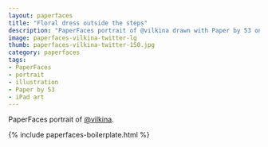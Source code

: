 ```yaml
---
layout: paperfaces
title: "Floral dress outside the steps"
description: "PaperFaces portrait of @vilkina drawn with Paper by 53 on an iPad."
image: paperfaces-vilkina-twitter-lg
thumb: paperfaces-vilkina-twitter-150.jpg
category: paperfaces
tags: 
- PaperFaces
- portrait
- illustration
- Paper by 53
- iPad art
---
```


PaperFaces portrait of [@vilkina](http://twitter.com/vilkina).

{% include paperfaces-boilerplate.html %}